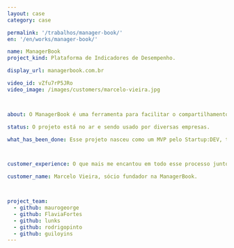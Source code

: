 ```yaml
---
layout: case
category: case

permalink: '/trabalhos/manager-book/'
en: '/en/works/manager-book/'

name: ManagerBook
project_kind: Plataforma de Indicadores de Desempenho.

display_url: managerbook.com.br

video_id: vZfu7rP5JRo
video_image: /images/customers/marcelo-vieira.jpg



about: O ManagerBook é uma ferramenta para facilitar o compartilhamento dos indicadores de desempenho e eficiência de empresas. Conecta toda equipe em uma mesma direção e compartilha com ela todo o conhecimento da empresa.

status: O projeto está no ar e sendo usado por diversas empresas.

what_has_been_done: Esse projeto nasceu como um MVP pelo Startup:DEV, teve seu desenvolvimento continuado, e hoje está concluído. É um bom exemplo de alguém que lançou sua ideia com a gente e escolheu manter seu projeto nas mãos dos nossos profissionais.



customer_experience: O que mais me encantou em todo esse processo junto da HE:labs é que eles não só são muito bons tecnicamente, como também contribuem muito com idéias e soluções interessantes para as nossas necessidades. Eu estou muito satisfeito, muito feliz trabalhando junto com a turma da HE:labs.

customer_name: Marcelo Vieira, sócio fundador na ManagerBook.



project_team:
  - github: maurogeorge
  - github: FlaviaFortes
  - github: lunks
  - github: rodrigopinto
  - github: guiloyins
---
```


